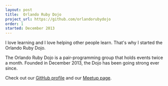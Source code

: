 ```yaml
---
layout: post
title:  Orlando Ruby Dojo
project_url: https://github.com/orlandorubydojo
order: 1
started: December 2013
---
```


<p>I love learning and I love helping other people learn. That's why I started the Orlando Ruby Dojo.</p>

<p>The Orlando Ruby Dojo is a pair-programming group that holds events twice a month. Founded in December 2013, the Dojo has been going strong ever since.</p>

<p>Check out our <a href="https://github.com/orlandorubydojo" target="_blank">GitHub profile</a> and our <a href="http://meetup.com/orlandorubydojo" target="_blank">Meetup page</a>.</p>
